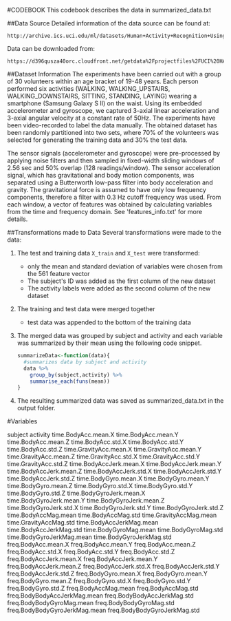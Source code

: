 #CODEBOOK
This codebook describes the data in summarized_data.txt

##Data Source
Detailed information of the data source can be found at:

	http://archive.ics.uci.edu/ml/datasets/Human+Activity+Recognition+Using+Smartphones 

Data can be downloaded from: 

	https://d396qusza40orc.cloudfront.net/getdata%2Fprojectfiles%2FUCI%20HAR%20Dataset.zip 

##Dataset Information
The experiments have been carried out with a group of 30 volunteers within an age bracket of 19-48 years. Each person performed six activities (WALKING, WALKING_UPSTAIRS, WALKING_DOWNSTAIRS, SITTING, STANDING, LAYING) wearing a smartphone (Samsung Galaxy S II) on the waist. Using its embedded accelerometer and gyroscope, we captured 3-axial linear acceleration and 3-axial angular velocity at a constant rate of 50Hz. The experiments have been video-recorded to label the data manually. The obtained dataset has been randomly partitioned into two sets, where 70% of the volunteers was selected for generating the training data and 30% the test data. 

The sensor signals (accelerometer and gyroscope) were pre-processed by applying noise filters and then sampled in fixed-width sliding windows of 2.56 sec and 50% overlap (128 readings/window). The sensor acceleration signal, which has gravitational and body motion components, was separated using a Butterworth low-pass filter into body acceleration and gravity. The gravitational force is assumed to have only low frequency components, therefore a filter with 0.3 Hz cutoff frequency was used. From each window, a vector of features was obtained by calculating variables from the time and frequency domain. See 'features_info.txt' for more details. 

##Transformations made to Data
Several transformations were made to the data:

1. The test and training data ```X_train``` and ```X_test``` were transformed:

	* only the mean and standard deviation of variables were chosen from the 561 feature vector
	* The subject's ID was added as the first column of the new dataset
	* The activity labels were added as the second column of the new dataset

2. The training and test data were merged together

	* test data was appended to the bottom of the training data

3. The merged data was grouped by subject and activity and each variable was summarized by their mean using the following code snippet.

	```r
	summarizeData<-function(data){
	  #summarizes data by subject and activity
	  data %>%
	    group_by(subject,activity) %>%
	    summarise_each(funs(mean))
	}
	```
4. The resulting summarized data was saved as summarized_data.txt in the output folder.

#Variables

subject
activity
time.BodyAcc.mean.X
time.BodyAcc.mean.Y
time.BodyAcc.mean.Z
time.BodyAcc.std.X
time.BodyAcc.std.Y
time.BodyAcc.std.Z
time.GravityAcc.mean.X
time.GravityAcc.mean.Y
time.GravityAcc.mean.Z
time.GravityAcc.std.X
time.GravityAcc.std.Y
time.GravityAcc.std.Z
time.BodyAccJerk.mean.X
time.BodyAccJerk.mean.Y
time.BodyAccJerk.mean.Z
time.BodyAccJerk.std.X
time.BodyAccJerk.std.Y
time.BodyAccJerk.std.Z
time.BodyGyro.mean.X
time.BodyGyro.mean.Y
time.BodyGyro.mean.Z
time.BodyGyro.std.X
time.BodyGyro.std.Y
time.BodyGyro.std.Z
time.BodyGyroJerk.mean.X
time.BodyGyroJerk.mean.Y
time.BodyGyroJerk.mean.Z
time.BodyGyroJerk.std.X
time.BodyGyroJerk.std.Y
time.BodyGyroJerk.std.Z
time.BodyAccMag.mean
time.BodyAccMag.std
time.GravityAccMag.mean
time.GravityAccMag.std
time.BodyAccJerkMag.mean
time.BodyAccJerkMag.std
time.BodyGyroMag.mean
time.BodyGyroMag.std
time.BodyGyroJerkMag.mean
time.BodyGyroJerkMag.std
freq.BodyAcc.mean.X
freq.BodyAcc.mean.Y
freq.BodyAcc.mean.Z
freq.BodyAcc.std.X
freq.BodyAcc.std.Y
freq.BodyAcc.std.Z
freq.BodyAccJerk.mean.X
freq.BodyAccJerk.mean.Y
freq.BodyAccJerk.mean.Z
freq.BodyAccJerk.std.X
freq.BodyAccJerk.std.Y
freq.BodyAccJerk.std.Z
freq.BodyGyro.mean.X
freq.BodyGyro.mean.Y
freq.BodyGyro.mean.Z
freq.BodyGyro.std.X
freq.BodyGyro.std.Y
freq.BodyGyro.std.Z
freq.BodyAccMag.mean
freq.BodyAccMag.std
freq.BodyBodyAccJerkMag.mean
freq.BodyBodyAccJerkMag.std
freq.BodyBodyGyroMag.mean
freq.BodyBodyGyroMag.std
freq.BodyBodyGyroJerkMag.mean
freq.BodyBodyGyroJerkMag.std

